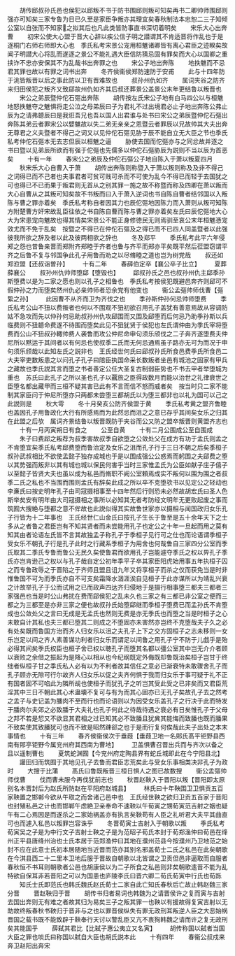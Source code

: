 <!-- { "loadSidebar": true } -->
　　胡传郈叔孙氏邑也侯犯以郈叛不书于防书围郈则叛可知矣再书二卿帅师围郈则强亦可知矣三家专鲁为日已久至是家臣争叛亦其理宜矣春秋制法本忠恕二三子知倾公室以自张而不知家之拟其后也凡此类皆防事直书深切着明矣
　　宋乐大心出奔曹
　　初宋公使大心盟于晋大心辞以疾公信子明之譛谓其不肯适晋将作乱也于是逐桐门右师右师即大心也　季氏私考宋景公宠用桓魋诸卿皆有离心君臣之迹睽矣故闻子明譛大心将乱而遂逐之景公不能礼遇大臣信防猜忌固有罪矣而大心以国卿之重挟诈不忠亦安保其不为乱哉书出奔罪之也
　　宋公子地出奔陈
　　地抶魋而不忌君其罪也故以有罪之词书出奔
　　冬齐侯衞侯郑防速防于安甫
　　此与十四年防于洮皆叛晋以后之事此防以卫有晋难故也
　　叔孙州仇如齐
　　属词夹谷之防齐来归田侯犯之叛齐又致郈故州仇如齐其后叔还葬景公盖景公末年更结鲁以叛晋也
　　宋公之弟辰暨仲佗石彄出奔陈
　　胡传按左氏宋公子地有白马四公以与桓魋地怒抶魋夺之魋惧将走公泣之母弟辰曰子为君礼不过出境君必止子地出奔陈公弗止辰为之请弗聼辰曰是我诳吾兄也吾以国人出君谁与处书曰宋公之弟辰暨仲佗石彄出奔陈其弟云者罪宋公以嬖魋故以失二弟无亲亲之恩暨云者罪辰以兄故帅其大夫出奔无尊君之义夫暨者不得己之词又以见仲佗石彄见胁于辰不能自立无大臣之节也季氏私考仲佗石彄本无去志但辰以桓魋之逼
　　胁使去国而佗彄亦与之同忿故并逐之书曰暨以见弟辰所欲而有强于佗彄也先儒多以仲佗石彄胁辰为説则不当以辰为首恶矣
　　十有一年
　　春宋公之弟辰及仲佗石彄公子地自陈入于萧以叛夏四月
　　秋宋乐大心自曹入于萧
　　胡传出奔陈则称暨入于萧以叛则称及及非不得己之词得已而不己者也夫事君者可贫可贱可杀而不可使为乱今不得已而轻于去国犹之可也得已不已而果于叛君则无首从之别其罪一施之故不称暨而称及四卿在萧以叛而大心自曹从之其叛可知矣故不书叛而曰入于萧入逆词也书自陈自曹者结邻国以入叛陈与曹之罪亦着矣　季氏私考称自者因其力也辰佗彄地因陈力而入萧则从叛可知陈方附楚曹方奸宋故乱臣往依之书自陈自曹而陈与曹之罪亦着矣左氏曰辰佗彄地大心大为宋患宠向魋故也得其情矣宋景公不能正身修徳民无则焉驯至哀公末年桓魋慿宠效尤而不免于乱矣　按暨之不得已在仲佗石彄及之得已而不已四人同盖暨者以此强彼我所欲之辞及者以此及彼两相欲之辞也
　　冬及郑平
　　季氏私考此平六年侵郑之怨也昔鲁亲晋而郑附齐郑睦于齐者也鲁与齐平而郑亦平矣既平然后莅盟窃谓平齐之后鲁不复与邻国争此孔子用鲁而劝之以尽脩睦之道也岂为树党哉
　　叔还如郑涖盟【还叔诣曽孙】
　　十有二年
　　春薛伯定卒【襄公卒子比立】
　　夏葬薛襄公
　　叔孙州仇帅师堕郈【堕毁也】
　　郈叔孙氏之邑也叔孙州仇主郈季孙斯堕费以是为二家之愿也则以孔子之相鲁也　季氏私考按侯犯既避邑奔齐则郈可不假仲孙之力而堕矣然州仇必亲帅师者恐余党有他变也
　　衞公孟彄帅师伐曹【彄絷之孙】
　　此因曹不从齐而卫为齐伐之也
　　季孙斯仲孙何忌帅师堕费
　　季氏私考公山不狃以费叛者也何以不围观不狃初欲召用孔子盖犹有善意焉故从容调防姑不急攻而先以仲孙何忌助叔孙州仇攻郈围而又围及郈堕而后何忌乃助季孙斯以兵临费则不狃聼命费遂不待围而堕矣此见不狃犹贤于侯犯也左氏谓仲由为季氏宰将堕费而公山不狃叔孙輙帅费人袭鲁而攻公仲尼命申句须乐颀伐之二子奔齐遂堕费夫仲尼所以黙运于其间者以有何忌也使叔季二氏而无何忌通焉虽子路亦无可为而况于申句须乐颀哉以此知左氏之説非也　王氏经世何氏曰郈叔孙氏所食邑费季氏所食邑二大夫宰吏数叛患之以问孔子孔子曰陪臣执国命采长数叛者坐邑有城池之固家有甲兵之藏故也季氏説其言而堕之书者善定公任大圣复古制弱臣势也不书去甲者举堕城为重也　苏氏曰此孔子之所以圣也孔子以覊旅之臣得政数月而能以治世之礼律衰世之臣堕名都出藏甲而三桓不疑其害已此有不言而信不怒而威者矣　按当时只二家不能制其家臣问于仲尼所堕亦只两都未尝堕三都胡氏以为堕三都非也以礼为国可以己之此説则是
　　秋大雩
　　冬十月癸亥公防齐侯盟于黄
　　季氏私考黄之盟齐鲁睦也盖因孔子用鲁政化大行有所感焉而为此然忌而沮之之意已存乎其间矣女乐之归其在此盟之后欤　属词齐景结鲁以叛晋既防于夹谷而公又防之盟卒叛晋则黄盟齐志也
　　十有一月丙寅朔日有食之
　　公至自黄
　　十有二月公围成公至自围成
　　朱子曰费郈之叛荐为叔季害故叔季自欲堕之公敛处父在成方有功于孟氏则孟之不肯堕宜矣季氏私考郈费堕而鲁治定及女乐之沮而孔子行于三日不朝之后矣季桓子叔孙武叔相比不欲使孟懿子独存成城也于是以围成强公公惑焉而躬围之夫郈费之堕以其势强而叛非以其有城也城以保民何害乎当时三家惟孟氏为公臣如献子庄子僖子以至懿子皆贤大夫也虽以成为私邑而脩职不阙公室頼焉成实不叛何以围为围之者叔季二氏之私也不当围而围则孟氏有辞矣此成之所以卒不克堕欤书以见定公之轻动也　李亷氏曰按史明年孔子由司冦摄相事至十四年然后行则恐未必然故胡宏氏曰圣人色斯举矣安有明年由大司冦摄相之事所以必知其无者考防经文明年无更败起废之事而筑囿大搜絶与堕都之意不侔故也此説似得其实故鲁世家亦以摄相与闻国政归女乐孔子行皆为十二年事也　王氏经世仁山金氏曰按孔子生长于鲁至是五十余年天下之士多从之者鲁之君臣岂有不知其贤者而未尝能用孔子也定公之十年一旦起而用之莫有知其由者论语左氏皆不言其故独孟子称孔子于季桓子见行可之仕也而论语谓季桓子受女乐不朝孔子行是孔子此时之行藏系季桓子为用舍也何哉鲁自三家四分公室而季氏取其二季氏专鲁而鲁公无民久矣使鲁君而欲用孔子岂能遽夺季氏之权以畀孔子季氏亦岂肯逊己之权以与孔子哉自定公初年季平子卒其家臣阳虎始用事五年执桓子囚之而专鲁政辱之于晋陷之于齐师且盟且诅九年又将享桓子而杀之仅而获免当是时非惟鲁国不可为而季氏亦自不可支矣霜降水涸涯涘自见桓子于此亦谋所以为靖乱兴衰之计故举孔子于公而试用之已而政声四达齐归侵地于是摄行相事堕三都夫三都者三家强邑也当是时公山弗扰在费而郈侯犯之乱未久也三家之有三都已非公室之便而三都之为三都至是亦非三家之便也故叔孙氏始堕郈继而季桓子堕费已而孟孙氏不肯堕成也公敛处父之言曰无成是无孟氏也然则无费是亦无季氏也而堕之当是时桓子之心未敢自计其私也夫三都已堕其二则成之不堕固亦未害然亦岂终不克堕哉夫子久之必有处矣既而鲁国方治而齐人归女乐以沮之夫孔子上下之交方固桓子之志未移则一女乐岂足以间之齐人素善谋功利者归女乐而谓足以间鲁之用孔子宁不防于儿戯乎是殆必得其间矣季氏权臣也桓子舍已权以聴孔子而堕其名都以彊公室其中岂无介介者顾以衰败之余借之振起为是降心以相从也今纪纲既定外侮既却鲁既治矣桓子岂甘于终绌者纵桓子甘之季氏私人必有以为不利者故其信任之意必已渐衰特未敢骤舍孔子而孔子顾亦无隙可行尔故齐人归女乐以促之夫齐何惧于我而归女乐于事可疑于礼不正有国者固不可啗此为隣所觇也使桓子而犹孔子之听岂其受此受之已非矣而又君臣荒淫其中三日不朝此其心术蛊壊不复可与有为而其心固亦已无孔子矣故孔子去之然考之孟子与史记盖为膰肉不至而行也而论语则以为因受女乐盖孔子之行决于此而特发于膰肉尔夫郊之必致膰于大夫礼也孔子何此之待哉待遇之衰必有日矣惟孔子于父母之邦不若是恝又不欲显其君相之过已知其必不致膰且犹兾其能悔而致膰也既而膰果不致矣使其致膰犹可也而不致是昭然踈郤之也于是而行复何俟哉此夫子出处之本末事情也
　　十有三年
　　春齐侯衞侯次于垂葭【垂葭卫地一名郥氏髙平钜野县西南有郥亭钜野今属兖州府其西南为曹地】
　　卫盖惧曹召晋出兵而与齐次以备之且以遥制曹也
　　夏筑蛇渊囿【今兖州府定陶县界有蛇丘城即此在今宁阳县北】
　　讙田归而筑囿于其地见孔子去鲁而君臣志荒矣此与受女乐事相类决非孔子为政时
　　大搜于比蒲
　　髙氏曰鲁既叛晋三桓日惧人之图已故数搜
　　衞公孟彄帅师伐曹
　　伐而曹未服今再伐犹前志也
　　秋晋赵鞅入于晋阳以叛【晋阳即太原别名本晋封后为赵氏所防赵在平阳府赵城县】
　　林氏曰十年鞅围卫卫惧贡五百家鞅置之邯郸今欲从午取之而舍诸己邑中也　王氏经世鞅之欲归卫贡五百家于晋阳也封殖私邑之计也而邯郸午虑絶卫亲奉命不速鞅以午荀寅之甥荀寅范吉射之姻也疑午有二心焉因是而遂杀之二家始祸盖亦有执言矣鞅苟有人臣之礼听君大夫平其曲直可也而遽入私邑以叛罪岂容诛乎
　　冬晋荀寅士吉射入于朝歌以叛
　　季氏私考荀寅吴之子是为中行文子吉射士鞅之子是为范昭子荀氏本封于荀郑渔仲曰荀邑在绛州正平县唐绛州治也士氏本居于范郑渔仲曰其地在濮州范县今按濮州乃卫地范之始封不应在此意士氏初本居随地当近晋而范亦其别名邪盖荀士二氏之私邑在此矣朝歌在今淇县西二十二里本卫地后服于晋故自朝歌以北皆谓之卫贡但邑非逼取而自服者春秋恒不书耳则朝歌者公邑也胡康侯以为二子所食之私邑则非矣朝歌逺晋不能为乱特欲自保耳非若晋阳之可以为国患也庐陵李氏曰晋六卿二荀氏荀寅中行氏也荀跞
　　知氏士氏即范氏也韩氏魏氏赵氏荀士二家自此亡知氏春秋后亡故止韩赵魏三家分晋
　　晋赵鞅归于晋
　　胡传书归者易词也韩魏为之请晋侯许之复而寅与吉射去国出奔则无有难之者故其归为易矣三子之叛其罪一也鞅以有援故得复寅吉射以无助故终叛春秋书鞅归于晋非与之也以罪晋侯纵失有罪无政刑耳叛逆人臣之大恶始祸晋国之载书既不能致辟于鞅奉行天讨以警乱臣又亢不衷狥韩魏之请而许之复无政刑矣其能国乎
　　薛弑其君比【比弑子惠公夷立又名寅】
　　胡传称国以弑者当国大臣之罪也啖氏曰称国以弑自大臣也胡氏説本此
　　十有四年
　　春衞公叔戍来奔卫赵阳出奔宋
